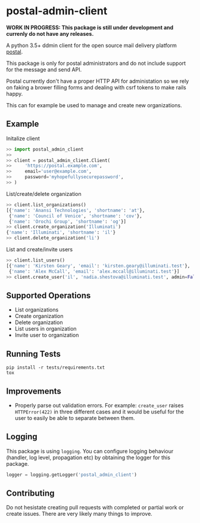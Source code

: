 
# postal-admin-client

**WORK IN PROGRESS: This package is still under development
and currenly do not have any releases.**

A python 3.5+ ddmin client for the open source mail delivery platform
[postal](https://github.com/atech/postal).

This package is only for postal administrators
and do not include support for the message and send API.

Postal currently don't have a proper HTTP API for administation
so we rely on faking a brower filling forms and dealing with
csrf tokens to make rails happy.

This can for example be used to manage and create new organizations.

## Example

Initalize client

```python
>> import postal_admin_client
>>
>> client = postal_admin_client.Client(
>>     'https://postal.example.com',
>>     email='user@example.com',
>>     password='myhopefullysecurepassword',
>> )
```

List/create/delete organization

```python
>> client.list_organizations()
[{'name': 'Anansi Technologies', 'shortname': 'at'},
 {'name': 'Council of Venice', 'shortname': 'cov'},
 {'name': 'Orochi Group', 'shortname': 'og'}]
>> client.create_organization('Illuminati')
{'name': 'Illuminati', 'shortname': 'il'}
>> client.delete_organization('li')
```

List and create/invite users

```python
>> client.list_users()
[{'name': 'Kirsten Geary', 'email': 'kirsten.geary@illuminati.test'},
 {'name': 'Alex McCall', 'email': 'alex.mccall@illuminati.test'}]
>> client.create_user('il', 'nadia.shestova@illuminati.test', admin=False)
```

## Supported Operations

* List organizations
* Create organization
* Delete organization
* List users in organization
* Invite user to organization

## Running Tests

```
pip install -r tests/requirements.txt
tox
```

## Improvements

* Properly parse out validation errors. For example: `create_user`
  raises `HTTPError(422)` in three different cases and it would be useful
  for the user to easily be able to separate between them.

## Logging

This package is using `logging`. You can configure logging behaviour
(handler, log level, propagation etc) by obtaining the logger for this package.

```python
logger = logging.getLogger('postal_admin_client')
```

## Contributing

Do not hesistate creating pull requests with completed or
partial work or create issues. There are very likely many
things to improve.
